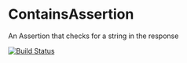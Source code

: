 # ContainsAssertion
An Assertion that checks for a string in the response

[![Build Status](https://travis-ci.org/testify/ContainsAssertion.svg?branch=master)](https://travis-ci.org/testify/ContainsAssertion)

